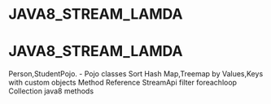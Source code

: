 # JAVA8_STREAM_LAMDA
# JAVA8_STREAM_LAMDA
Person,StudentPojo. - Pojo classes 
Sort Hash Map,Treemap by Values,Keys with custom objects 
Method Reference 
StreamApi 
filter 
foreachloop 
Collection java8 methods 
